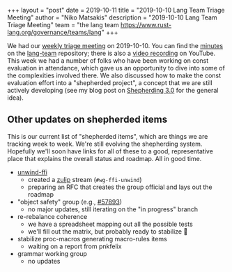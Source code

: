 +++
layout = "post"
date = 2019-10-11
title = "2019-10-10 Lang Team Triage Meeting"
author = "Niko Matsakis"
description = "2019-10-10 Lang Team Triage Meeting"
team = "the lang team <https://www.rust-lang.org/governance/teams/lang>"
+++

We had our [weekly triage meeting] on 2019-10-10. You can find the
[minutes] on the [lang-team] repository; there is also a [video
recording] on YouTube. This week we had a number of folks who have
been working on const evaluation in attendance, which gave us an
opportunity to dive into some of the complexities involved there. We
also discussed how to make the const evaluation effort into a
"shepherded project", a concept that we are still actively developing
(see my blog post on [Shepherding 3.0] for the general idea).

## Other updates on shepherded items

This is our current list of "shepherded items", which are things we
are tracking week to week. We're still evolving the shepherding
system. Hopefully we'll soon have links for all of these to a good,
representative place that explains the overall status and roadmap. All
in good time.

* [unwind-ffi]
    * created a [zulip] stream (`#wg-ffi-unwind`)
    * preparing an RFC that creates the group official and lays out the roadmap
* "object safety" group (e.g., [#57893])
    * no major updates, still iterating on the "in progress" branch 
* re-rebalance coherence
    * we have a spreadsheet mapping out all the possible tests
    * we'll fill out the matrix, but probably ready to stabilize 🎉
* stabilize proc-macros generating macro-rules items
    * waiting on a report from pnkfelix
* grammar working group
    * no updates

[weekly triage meeting]: https://github.com/rust-lang/lang-team/#meeting-calendara
[minutes]: https://github.com/rust-lang/lang-team/blob/master/minutes/2019-10-10.md
[lang-team]: https://github.com/rust-lang/lang-team/
[video recording]: https://youtu.be/QvE9-zce5_4
[Shepherding 3.0]: http://smallcultfollowing.com/babysteps/blog/2019/09/11/aic-shepherds-3-0/
[zulip]: http://smallcultfollowing.com/babysteps/blog/2019/09/11/aic-shepherds-3-0/
[#57893]: http://smallcultfollowing.com/babysteps/blog/2019/09/11/aic-shepherds-3-0/
[unwind-ffi]: https://github.com/nikomatsakis/project-ffi-unwind
